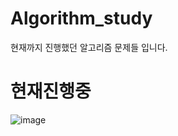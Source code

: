 # Algorithm_study
현재까지 진행했던 알고리즘 문제들 입니다.

# 현재진행중
![image](https://user-images.githubusercontent.com/47829414/60193285-5c13b580-9872-11e9-99fe-7721c7ed2fe0.png)

